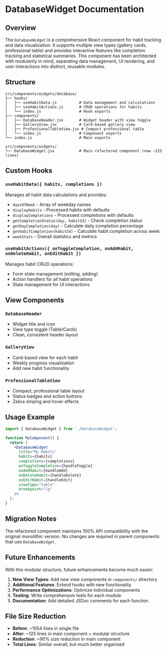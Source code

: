 # DatabaseWidget  Documentation

## Overview
The `DatabaseWidget` is a comprehensive React component for habit tracking and data visualization. It supports multiple view types (gallery cards, professional table) and provides interactive features like completion tracking and statistical summaries. This component has been architected with modularity in mind, separating data management, UI rendering, and user interactions into distinct, reusable modules.

## Structure

```
src/components/widgets/database/
├── hooks/
│   ├── useHabitData.js          # Data management and calculations
│   ├── useHabitActions.js       # CRUD operations for habits
│   └── index.js                 # Hook exports
├── components/
│   ├── DatabaseHeader.jsx       # Widget header with view toggle
│   ├── GalleryView.jsx          # Card-based gallery view
│   ├── ProfessionalTableView.jsx # Compact professional table
│   └── index.js                 # Component exports
└── index.js                     # Main exports

src/components/widgets/
└── DatabaseWidget.jsx           # Main refactored component (now ~125 lines)
```

## Custom Hooks

### `useHabitData({ habits, completions })`
Manages all habit data calculations and provides:
- `daysOfWeek` - Array of weekday names
- `displayHabits` - Processed habits with defaults
- `displayCompletions` - Processed completions with defaults
- `getCompletionStatus(day, habitId)` - Check completion status
- `getDayCompletion(day)` - Calculate daily completion percentage
- `getHabitCompletion(habitId)` - Calculate habit completion across week
- `weekStats` - Overall statistics and metrics

### `useHabitActions({ onToggleCompletion, onAddHabit, onDeleteHabit, onEditHabit })`
Manages habit CRUD operations:
- Form state management (editing, adding)
- Action handlers for all habit operations
- State management for UI interactions

## View Components

### `DatabaseHeader`
- Widget title and icon
- View type toggle (Table/Cards)
- Clean, consistent header layout

### `GalleryView`
- Card-based view for each habit
- Weekly progress visualization
- Add new habit functionality

### `ProfessionalTableView`
- Compact, professional table layout
- Status badges and action buttons
- Zebra striping and hover effects

## Usage Example

```jsx
import { DatabaseWidget } from './DatabaseWidget';

function MyComponent() {
  return (
    <DatabaseWidget
      title="My Habits"
      habits={habits}
      completions={completions}
      onToggleCompletion={handleToggle}
      onAddHabit={handleAdd}
      onDeleteHabit={handleDelete}
      onEditHabit={handleEdit}
      viewType="table"
      breakpoint="lg"
    />
  );
}
```

## Migration Notes

The refactored component maintains 100% API compatibility with the original monolithic version. No changes are required in parent components that use `DatabaseWidget`.

## Future Enhancements

With this modular structure, future enhancements become much easier:

1. **New View Types**: Add new view components in `components/` directory
2. **Additional Features**: Extend hooks with new functionality
3. **Performance Optimizations**: Optimize individual components
4. **Testing**: Write comprehensive tests for each module
5. **Documentation**: Add detailed JSDoc comments for each function

## File Size Reduction

- **Before**: ~1054 lines in single file
- **After**: ~125 lines in main component + modular structure
- **Reduction**: ~90% size reduction in main component
- **Total Lines**: Similar overall, but much better organized
